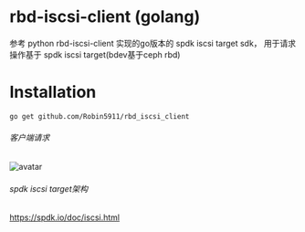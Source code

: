 # rbd-iscsi-client (golang)
参考 python rbd-iscsi-client 实现的go版本的 spdk iscsi target sdk， 用于请求操作基于 spdk iscsi target(bdev基于ceph rbd)
# Installation
```
go get github.com/Robin5911/rbd_iscsi_client
```
###### 客户端请求
![avatar](https://img-blog.csdnimg.cn/img_convert/5bab74f8ad589febdeb65eba48465029.png)
###### spdk iscsi target架构
https://spdk.io/doc/iscsi.html